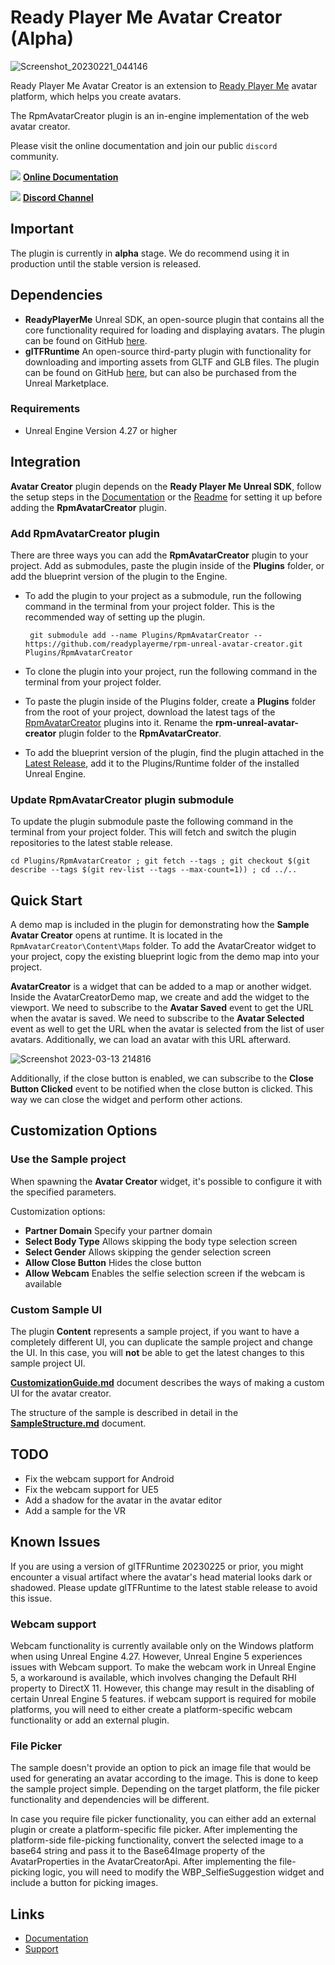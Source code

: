 # Ready Player Me Avatar Creator (Alpha)

![Screenshot_20230221_044146](https://user-images.githubusercontent.com/3124894/229149244-df433bd5-b8f3-40ba-b87f-ce071ecdc773.png)

Ready Player Me Avatar Creator is an extension to [Ready Player Me](https://readyplayer.me/) avatar platform, which helps you create avatars.

The RpmAvatarCreator plugin is an in-engine implementation of the web avatar creator.

Please visit the online documentation and join our public `discord` community.

![](https://i.imgur.com/zGamwPM.png) **[Online Documentation]( https://docs.readyplayer.me/ready-player-me/integration-guides/unreal-sdk )**

![](https://i.imgur.com/FgbNsPN.png) **[Discord Channel]( https://discord.gg/9veRUu2 )**

## Important

The plugin is currently in **alpha** stage. We do recommend using it in production until the stable version is released.

## Dependencies
- **ReadyPlayerMe** Unreal SDK, an open-source plugin that contains all the core functionality required for loading and displaying avatars.
  The plugin can be found on GitHub [here](https://github.com/readyplayerme/rpm-unreal-sdk).
- **glTFRuntime** An open-source third-party plugin with functionality for downloading and importing assets from GLTF and GLB files.
  The plugin can be found on GitHub [here](https://github.com/rdeioris/glTFRuntime), but can also be purchased from the Unreal Marketplace.

### Requirements

- Unreal Engine Version 4.27 or higher

## Integration

**Avatar Creator** plugin depends on the **Ready Player Me Unreal SDK**, follow the setup steps in the [Documentation](https://docs.readyplayer.me/ready-player-me/integration-guides/unreal-engine/quickstart) or the [Readme](https://github.com/readyplayerme/rpm-unreal-sdk/blob/master/README.md) for setting it up before adding the **RpmAvatarCreator** plugin.

### Add RpmAvatarCreator plugin

There are three ways you can add the **RpmAvatarCreator** plugin to your project. Add as submodules, paste the plugin inside of the **Plugins** folder, or add the blueprint version of the plugin to the Engine.

- To add the plugin to your project as a submodule, run the following command in the terminal from your project folder. This is the recommended way of setting up the plugin.

  ```
   git submodule add --name Plugins/RpmAvatarCreator -- https://github.com/readyplayerme/rpm-unreal-avatar-creator.git Plugins/RpmAvatarCreator
  ```

- To clone the plugin into your project, run the following command in the terminal from your project folder.

- To paste the plugin inside of the Plugins folder, create a **Plugins** folder from the root of your project, download the latest tags of the [RpmAvatarCreator](https://github.com/readyplayerme/rpm-unreal-avatar-creator.git) plugins into it. Rename the **rpm-unreal-avatar-creator** plugin folder to the **RpmAvatarCreator**.

- To add the blueprint version of the plugin, find the plugin attached in the [Latest Release](https://github.com/readyplayerme/rpm-unreal-avatar-creator/releases/latest), add it to the Plugins/Runtime folder of the installed Unreal Engine.

### Update RpmAvatarCreator plugin submodule

To update the plugin submodule paste the following command in the terminal from your project folder. This will fetch and switch the plugin repositories to the latest stable release.

  ```
  cd Plugins/RpmAvatarCreator ; git fetch --tags ; git checkout $(git describe --tags $(git rev-list --tags --max-count=1)) ; cd ../..
  ```

## Quick Start

A demo map is included in the plugin for demonstrating how the **Sample Avatar Creator** opens at runtime. It is located in the `RpmAvatarCreator\Content\Maps` folder.
To add the AvatarCreator widget to your project, copy the existing blueprint logic from the demo map into your project.

**AvatarCreator** is a widget that can be added to a map or another widget.
Inside the AvatarCreatorDemo map, we create and add the widget to the viewport.
We need to subscribe to the **Avatar Saved** event to get the URL when the avatar is saved.
We need to subscribe to the **Avatar Selected** event as well to get the URL when the avatar is selected from the list of user avatars.
Additionally, we can load an avatar with this URL afterward.

![Screenshot 2023-03-13 214816](https://github.com/readyplayerme/rpm-unreal-avatar-creator/assets/3124894/ef82b2da-0bd5-4d65-ac88-a26d4129f221)

Additionally, if the close button is enabled, we can subscribe to the **Close Button Clicked** event to be notified when the close button is clicked.
This way we can close the widget and perform other actions.

## Customization Options

### Use the Sample project
When spawning the **Avatar Creator** widget, it's possible to configure it with the specified parameters.

Customization options:
 - **Partner Domain** Specify your partner domain
 - **Select Body Type** Allows skipping the body type selection screen
 - **Select Gender** Allows skipping the gender selection screen
 - **Allow Close Button** Hides the close button
 - **Allow Webcam** Enables the selfie selection screen if the webcam is available

### Custom Sample UI
The plugin **Content** represents a sample project, if you want to have a completely different UI, you can duplicate the sample project and change the UI.
In this case, you will **not** be able to get the latest changes to this sample project UI.

[**CustomizationGuide.md**](CustomizationGuide.md) document describes the ways of making a custom UI for the avatar creator.

The structure of the sample is described in detail in the [**SampleStructure.md**](SampleStructure.md) document.

## TODO

- Fix the webcam support for Android
- Fix the webcam support for UE5
- Add a shadow for the avatar in the avatar editor
- Add a sample for the VR

## Known Issues

If you are using a version of glTFRuntime 20230225 or prior, you might encounter a visual artifact where the avatar's head material looks dark or shadowed. Please update glTFRuntime to the latest stable release to avoid this issue.

### Webcam support
Webcam functionality is currently available only on the Windows platform when using Unreal Engine 4.27.
However, Unreal Engine 5 experiences issues with Webcam support. To make the webcam work in Unreal Engine 5, a workaround is available, which involves changing the Default RHI property to DirectX 11. However, this change may result in the disabling of certain Unreal Engine 5 features.
if webcam support is required for mobile platforms, you will need to either create a platform-specific webcam functionality or add an external plugin.

### File Picker
The sample doesn't provide an option to pick an image file that would be used for generating an avatar according to the image. This is done to keep the sample project simple.
Depending on the target platform, the file picker functionality and dependencies will be different.

In case you require file picker functionality, you can either add an external plugin or create a platform-specific file picker.
After implementing the platform-side file-picking functionality, convert the selected image to a base64 string and pass it to the Base64Image property of the AvatarProperties in the AvatarCreatorApi.
After implementing the file-picking logic, you will need to modify the WBP_SelfieSuggestion widget and include a button for picking images.

## Links
- [Documentation](https://docs.readyplayer.me/ready-player-me/integration-guides/unreal-engine)
- [Support](https://docs.readyplayer.me/ready-player-me/integration-guides/unreal-engine/troubleshooting)
